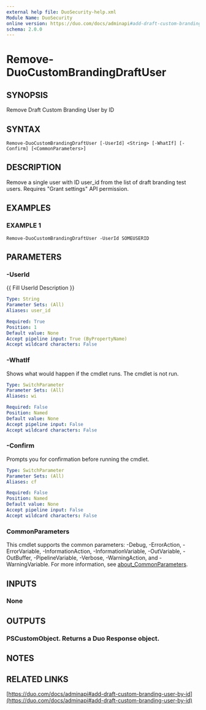 ```yaml
---
external help file: DuoSecurity-help.xml
Module Name: DuoSecurity
online version: https://duo.com/docs/adminapi#add-draft-custom-branding-user-by-id
schema: 2.0.0
---
```


# Remove-DuoCustomBrandingDraftUser

## SYNOPSIS
Remove Draft Custom Branding User by ID

## SYNTAX

```
Remove-DuoCustomBrandingDraftUser [-UserId] <String> [-WhatIf] [-Confirm] [<CommonParameters>]
```

## DESCRIPTION
Remove a single user with ID user_id from the list of draft branding test users.
Requires "Grant settings" API permission.

## EXAMPLES

### EXAMPLE 1
```
Remove-DuoCustomBrandingDraftUser -UserId SOMEUSERID
```

## PARAMETERS

### -UserId
{{ Fill UserId Description }}

```yaml
Type: String
Parameter Sets: (All)
Aliases: user_id

Required: True
Position: 1
Default value: None
Accept pipeline input: True (ByPropertyName)
Accept wildcard characters: False
```

### -WhatIf
Shows what would happen if the cmdlet runs.
The cmdlet is not run.

```yaml
Type: SwitchParameter
Parameter Sets: (All)
Aliases: wi

Required: False
Position: Named
Default value: None
Accept pipeline input: False
Accept wildcard characters: False
```

### -Confirm
Prompts you for confirmation before running the cmdlet.

```yaml
Type: SwitchParameter
Parameter Sets: (All)
Aliases: cf

Required: False
Position: Named
Default value: None
Accept pipeline input: False
Accept wildcard characters: False
```

### CommonParameters
This cmdlet supports the common parameters: -Debug, -ErrorAction, -ErrorVariable, -InformationAction, -InformationVariable, -OutVariable, -OutBuffer, -PipelineVariable, -Verbose, -WarningAction, and -WarningVariable. For more information, see [about_CommonParameters](http://go.microsoft.com/fwlink/?LinkID=113216).

## INPUTS

### None
## OUTPUTS

### PSCustomObject. Returns a Duo Response object.
## NOTES

## RELATED LINKS

[https://duo.com/docs/adminapi#add-draft-custom-branding-user-by-id](https://duo.com/docs/adminapi#add-draft-custom-branding-user-by-id)

